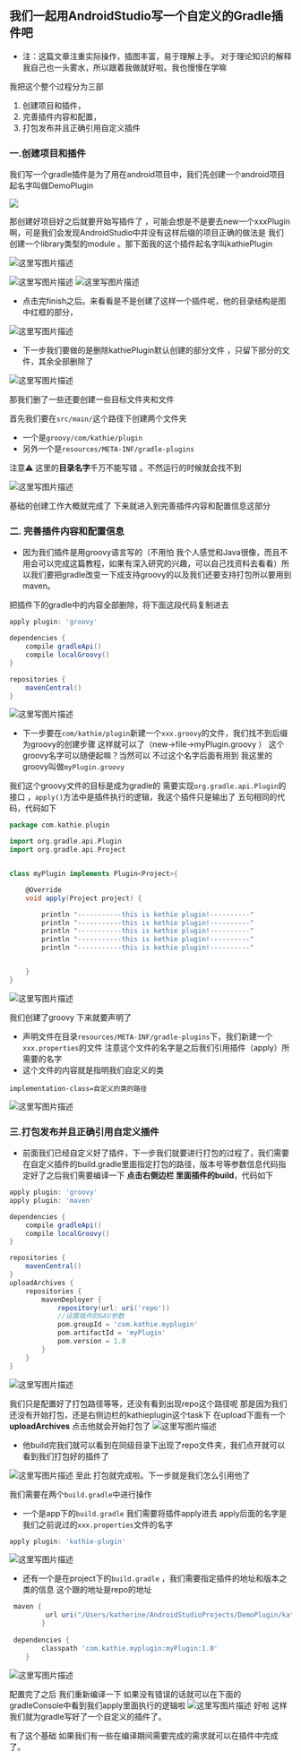 ## 我们一起用AndroidStudio写一个自定义的Gradle插件吧

- 注：这篇文章注重实际操作，插图丰富，易于理解上手。 对于理论知识的解释我自己也一头雾水，所以跟着我做就好啦。我也慢慢在学嘛

我把这个整个过程分为三部

1. 创建项目和插件，
2. 完善插件内容和配置，
3. 打包发布并且正确引用自定义插件

### 一.创建项目和插件

我们写一个gradle插件是为了用在android项目中，我们先创建一个android项目起名字叫做DemoPlugin

![](https://github.com/katherineqj/MIAOMIAO/blob/master/1.png)

  那创建好项目好之后就要开始写插件了 ，可能会想是不是要去new一个xxxPlugin啊，可是我们会发现AndroidStudio中并没有这样后缀的项目正确的做法是 我们创建一个library类型的module 。那下面我的这个插件起名字叫kathiePlugin

![这里写图片描述](https://github.com/katherineqj/MIAOMIAO/blob/master/2.png)

![这里写图片描述](https://github.com/katherineqj/MIAOMIAO/blob/master/3.png)
![这里写图片描述](https://github.com/katherineqj/MIAOMIAO/blob/master/4.png)



- 点击完finish之后。来看看是不是创建了这样一个插件呢，他的目录结构是图中红框的部分， 

![这里写图片描述](https://github.com/katherineqj/MIAOMIAO/blob/master/5.png)

- 下一步我们要做的是删除kathiePlugin默认创建的部分文件 ，只留下部分的文件，其余全部删除了

![这里写图片描述](https://github.com/katherineqj/MIAOMIAO/blob/master/6.png)

那我们删了一些还要创建一些目标文件夹和文件

首先我们要在`src/main/`这个路径下创建两个文件夹

- 一个是`groovy/com/kathie/plugin`
- 另外一个是`resources/META-INF/gradle-plugins`

注意⚠️ 这里的**目录名字**千万不能写错 。不然运行的时候就会找不到

![这里写图片描述](https://github.com/katherineqj/MIAOMIAO/blob/master/7.png)

基础的创建工作大概就完成了 下来就进入到完善插件内容和配置信息这部分

### 二. 完善插件内容和配置信息

- 因为我们插件是用groovy语言写的（不用怕
  我个人感觉和Java很像，而且不用会可以完成这篇教程，如果有深入研究的兴趣，可以自己找资料去看看）所以我们要把gradle改变一下成支持groovy的以及我们还要支持打包所以要用到maven。

把插件下的gradle中的内容全部删除，将下面这段代码复制进去

```groovy
apply plugin: 'groovy'

dependencies {
    compile gradleApi()
    compile localGroovy()
}

repositories {
    mavenCentral()
}
```

![这里写图片描述](https://github.com/katherineqj/MIAOMIAO/blob/master/8.png)

- 下一步要在`com/kathie/plugin`新建一个`xxx.groovy`的文件，我们找不到后缀为groovy的创建步骤
  这样就可以了（new->file->myPlugin.groovy ） 这个groovy名字可以随便起嘛？当然可以 不过这个名字后面有用到
  我这里的groovy叫做`myPlugin.groovy`

我们这个groovy文件的目标是成为gradle的 需要实现`org.gradle.api.Plugin`的接口 ，`apply()`方法中是插件执行的逻辑，我这个插件只是输出了 五句相同的代码，代码如下

```groovy
package com.kathie.plugin

import org.gradle.api.Plugin
import org.gradle.api.Project


class myPlugin implements Plugin<Project>{

    @Override
    void apply(Project project) {

        println "-----------this is kethie plugin!----------"
        println "-----------this is kethie plugin!----------"
        println "-----------this is kethie plugin!----------"
        println "-----------this is kethie plugin!----------"
        println "-----------this is kethie plugin!----------"


    }
}
```

![这里写图片描述](https://github.com/katherineqj/MIAOMIAO/blob/master/9.png)



我们创建了groovy 下来就要声明了

- 声明文件在目录`resources/META-INF/gradle-plugins`下，我们新建一个`xxx.properties`的文件
  注意这个文件的名字是之后我们引用插件（apply）所需要的名字
- 这个文件的内容就是指明我们自定义的类

`implementation-class=自定义的类的路径 `

![这里写图片描述](https://github.com/katherineqj/MIAOMIAO/blob/master/10.png)

### 三.打包发布并且正确引用自定义插件

- 前面我们已经自定义好了插件，下一步我们就要进行打包的过程了，我们需要在自定义插件的build.gradle里面指定打包的路径，版本号等参数信息代码指定好了之后我们需要编译一下
  **点击右侧边栏 里面插件的build**，代码如下

```groovy
apply plugin: 'groovy'
apply plugin: 'maven'

dependencies {
    compile gradleApi()
    compile localGroovy()
}

repositories {
    mavenCentral()
}
uploadArchives {
    repositories {
        mavenDeployer {
            repository(url: uri('repo'))
            //设置插件的GAV参数
            pom.groupId = 'com.kathie.myplugin'
            pom.artifactId = 'myPlugin'
            pom.version = 1.0
        }
    }
}

```

![这里写图片描述](https://github.com/katherineqj/MIAOMIAO/blob/master/11.png)

我们只是配置好了打包路径等等，还没有看到出现repo这个路径呢 那是因为我们还没有开始打包，还是右侧边栏的kathieplugin这个task下 在upload下面有一个**uploadArchives** 点击他就会开始打包了
![这里写图片描述](https://github.com/katherineqj/MIAOMIAO/blob/master/12.png)

- 他build完我们就可以看到在同级目录下出现了repo文件夹，我们点开就可以看到我们打包好的插件了

![这里写图片描述](https://github.com/katherineqj/MIAOMIAO/blob/master/13.png)
至此 打包就完成啦。下一步就是我们怎么引用他了

我们需要在两个`build.gradle`中进行操作

- 一个是app下的`build.gradle` 我们需要将插件apply进去
  apply后面的名字是我们之前说过的`xxx.properties`文件的名字

```groovy
apply plugin: 'kathie-plugin'

```

![这里写图片描述](https://github.com/katherineqj/MIAOMIAO/blob/master/14.png)

- 还有一个是在project下的`build.gradle` ，我们需要指定插件的地址和版本之类的信息 这个跟的地址是repo的地址

```groovy
 maven { 
         url uri("/Users/katherine/AndroidStudioProjects/DemoPlugin/kathieplugin/repo")
        }
        
 dependencies {
        classpath 'com.kathie.myplugin:myPlugin:1.0'
    }

```

![这里写图片描述](https://github.com/katherineqj/MIAOMIAO/blob/master/15.png)

 配置完了之后 我们重新编译一下 如果没有错误的话就可以在下面的gradleConsole中看到我们apply里面执行的逻辑啦
![这里写图片描述](https://github.com/katherineqj/MIAOMIAO/blob/master/16.png)
 好啦 这样我们就为gradle写好了一个自定义的插件了。

有了这个基础 如果我们有一些在编译期间需要完成的需求就可以在插件中完成了。





